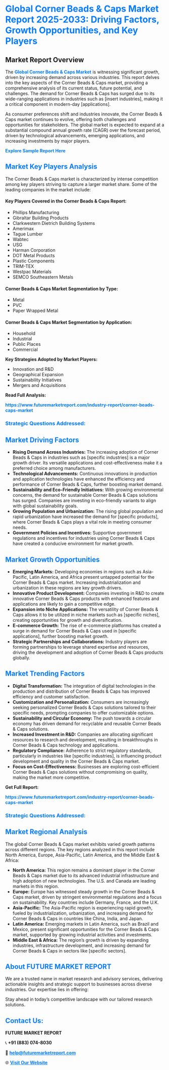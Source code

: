 <h1 style="color: #007BFF;">Global Corner Beads & Caps Market Report 2025-2033: Driving Factors, Growth Opportunities, and Key Players</h1>

<section id="overview">
<h2>Market Report Overview</h2>
<p>The <a href="https://www.futuremarketreport.com/industry-report/corner-beads-caps-market" style="color: #007BFF; text-decoration: none;"><strong>Global Corner Beads & Caps Market</strong></a> is witnessing significant growth, driven by increasing demand across various industries. This report delves into the key aspects of the Corner Beads & Caps market, providing a comprehensive analysis of its current status, future potential, and challenges. The demand for Corner Beads & Caps has surged due to its wide-ranging applications in industries such as [insert industries], making it a critical component in modern-day [applications].</p>
<p>As consumer preferences shift and industries innovate, the Corner Beads & Caps market continues to evolve, offering both challenges and opportunities for stakeholders. The global market is expected to expand at a substantial compound annual growth rate (CAGR) over the forecast period, driven by technological advancements, emerging applications, and increasing investments by major players.</p>
</section>

<section id="overview">
<p><a href="https://www.futuremarketreport.com/request-sample/reportId=46530" style="color: #007BFF; text-decoration: none;"><strong>Explore Sample Report Here</strong></a></p>
</section>

<section id="key-players">
<h2 style="color: #007BFF;">Market Key Players Analysis</h2>
<p>The Corner Beads & Caps market is characterized by intense competition among key players striving to capture a larger market share. Some of the leading companies in the market include:</p>
<h4>Key Players Covered in the Corner Beads & Caps Report:</h4>
<ul><li>Phillips Manufacturing</li><li>Gibraltar Building Products</li><li>Clarkwestern Dietrich Building Systems</li><li>Amerimax</li><li>Tague Lumber</li><li>Wabtec</li><li>USG</li><li>Harman Corporation</li><li>DOT Metal Products</li><li>Plastic Components</li><li>TRIM-TEX</li><li>Westpac Materials</li><li>SEMCO Southeastern Metals</li></ul>
<h4>Corner Beads & Caps Market Segmentation by Type:</h4>
<ul><li>Metal</li><li>PVC</li><li>Paper Wrapped Metal</li></ul>

<h4>Corner Beads & Caps Market Segmentation by Application:</h4>
<ul><li>Household</li><li>Industrial</li><li>Public Places</li><li>Commercial</li></ul>
<p><strong>Key Strategies Adopted by Market Players:</strong></p>
<ul>
<li>Innovation and R&D</li>
<li>Geographical Expansion</li>
<li>Sustainability Initiatives</li>
<li>Mergers and Acquisitions</li>
</ul>
</section>

<section>
<p><strong>Read Full Analysis: </strong></p><a href="https://www.futuremarketreport.com/industry-report/corner-beads-caps-market" style="color: #007BFF; text-decoration: none;"><strong>https://www.futuremarketreport.com/industry-report/corner-beads-caps-market</strong></a>
<h3 style="color: #007BFF;">Strategic Questions Addressed:</h3>
</section>

<section id="driving-factors">
<h2 style="color: #007BFF;">Market Driving Factors</h2>
<ul>
<li><strong>Rising Demand Across Industries:</strong> The increasing adoption of Corner Beads & Caps in industries such as [specific industries] is a major growth driver. Its versatile applications and cost-effectiveness make it a preferred choice among manufacturers.</li>
<li><strong>Technological Advancements:</strong> Continuous innovations in production and application technologies have enhanced the efficiency and performance of Corner Beads & Caps, further boosting market demand.</li>
<li><strong>Sustainability and Eco-Friendly Initiatives:</strong> With growing environmental concerns, the demand for sustainable Corner Beads & Caps solutions has surged. Companies are investing in eco-friendly variants to align with global sustainability goals.</li>
<li><strong>Growing Population and Urbanization:</strong> The rising global population and rapid urbanization have increased the demand for [specific products], where Corner Beads & Caps plays a vital role in meeting consumer needs.</li>
<li><strong>Government Policies and Incentives:</strong> Supportive government regulations and incentives for industries using Corner Beads & Caps have created a conducive environment for market growth.</li>
</ul>
</section>

<section id="growth-opportunities">
<h2 style="color: #007BFF;">Market Growth Opportunities</h2>
<ul>
<li><strong>Emerging Markets:</strong> Developing economies in regions such as Asia-Pacific, Latin America, and Africa present untapped potential for the Corner Beads & Caps market. Increasing industrialization and urbanization in these regions are key growth drivers.</li>
<li><strong>Innovative Product Development:</strong> Companies investing in R&D to create innovative Corner Beads & Caps products with enhanced features and applications are likely to gain a competitive edge.</li>
<li><strong>Expansion into Niche Applications:</strong> The versatility of Corner Beads & Caps allows it to be utilized in niche markets such as [specific niches], creating opportunities for growth and diversification.</li>
<li><strong>E-commerce Growth:</strong> The rise of e-commerce platforms has created a surge in demand for Corner Beads & Caps used in [specific applications], further boosting market growth.</li>
<li><strong>Strategic Partnerships and Collaborations:</strong> Industry players are forming partnerships to leverage shared expertise and resources, driving the development and adoption of Corner Beads & Caps products globally.</li>
</ul>
</section>

<section id="trending-factors">
<h2 style="color: #007BFF;">Market Trending Factors</h2>
<ul>
<li><strong>Digital Transformation:</strong> The integration of digital technologies in the production and distribution of Corner Beads & Caps has improved efficiency and customer satisfaction.</li>
<li><strong>Customization and Personalization:</strong> Consumers are increasingly seeking personalized Corner Beads & Caps solutions tailored to their specific needs, prompting companies to offer customizable options.</li>
<li><strong>Sustainability and Circular Economy:</strong> The push towards a circular economy has driven demand for recyclable and reusable Corner Beads & Caps solutions.</li>
<li><strong>Increased Investment in R&D:</strong> Companies are allocating significant resources to research and development, resulting in breakthroughs in Corner Beads & Caps technology and applications.</li>
<li><strong>Regulatory Compliance:</strong> Adherence to strict regulatory standards, particularly in industries like [specific industries], is influencing product development and quality in the Corner Beads & Caps market.</li>
<li><strong>Focus on Cost-Effectiveness:</strong> Businesses are exploring cost-efficient Corner Beads & Caps solutions without compromising on quality, making the market more competitive.</li>
</ul>
</section>

<section>
<p><strong>Get Full Report: </strong></p><a href="https://www.futuremarketreport.com/industry-report/corner-beads-caps-market" style="color: #007BFF; text-decoration: none;"><strong>https://www.futuremarketreport.com/industry-report/corner-beads-caps-market</strong></a>
<h3 style="color: #007BFF;">Strategic Questions Addressed:</h3>
</section>


<section id="regional-analysis">
<h2 style="color: #007BFF;">Market Regional Analysis</h2>
<p>The global Corner Beads & Caps market exhibits varied growth patterns across different regions. The key regions analyzed in this report include North America, Europe, Asia-Pacific, Latin America, and the Middle East & Africa:</p>
<ul>
<li><strong>North America:</strong> This region remains a dominant player in the Corner Beads & Caps market due to its advanced industrial infrastructure and high adoption of new technologies. The U.S. and Canada are leading markets in this region.</li>
<li><strong>Europe:</strong> Europe has witnessed steady growth in the Corner Beads & Caps market, driven by stringent environmental regulations and a focus on sustainability. Key countries include Germany, France, and the U.K.</li>
<li><strong>Asia-Pacific:</strong> The Asia-Pacific region is experiencing rapid growth, fueled by industrialization, urbanization, and increasing demand for Corner Beads & Caps in countries like China, India, and Japan.</li>
<li><strong>Latin America:</strong> Emerging markets in Latin America, such as Brazil and Mexico, present significant opportunities for the Corner Beads & Caps market, supported by growing industrial activities and investments.</li>
<li><strong>Middle East & Africa:</strong> The region’s growth is driven by expanding industries, infrastructure development, and increasing demand for Corner Beads & Caps in sectors like [specific sectors].</li>
</ul>
</section>

<footer>
<h2 style="color: #007BFF;">About FUTURE MARKET REPORT</h2>
<p>We are a trusted name in market research and advisory services, delivering actionable insights and strategic support to businesses across diverse industries. Our expertise lies in offering:</p>

<p>Stay ahead in today’s competitive landscape with our tailored research solutions.</p>

<h2 style="color: #007BFF;">Contact Us:</h2>
<p><strong>FUTURE MARKET REPORT</strong></p>
<p>📞 <strong>+91 (883) 074-8030</strong></p>
<p>📧 <strong><a href="mailto:help@futuremarketreport.com" style="color: #007BFF;">help@futuremarketreport.com</a></strong></p>
<p>🌐 <strong><a href="https://www.futuremarketreport.com/" style="color: #007BFF;">Visit Our Website</a></strong></p>
</footer>